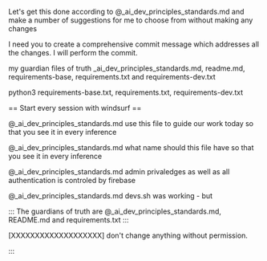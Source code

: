 Let's get this done according to @_ai_dev_principles_standards.md and make a number of suggestions for me to choose from without making any changes

I need you to create a comprehensive commit message which addresses all the changes. I will perform the commit.

my guardian files of truth _ai_dev_principles_standards.md, readme.md, requirements-base, requirements.txt and requirements-dev.txt

python3  requirements-base.txt, requirements.txt, requirements-dev.txt

== Start every session with windsurf ==

@_ai_dev_principles_standards.md use this file to guide our work today so that you see it in every inference

@_ai_dev_principles_standards.md what name should this file have so that you see it in every inference

@_ai_dev_principles_standards.md admin privaledges as well as all authentication is controled by firebase

@_ai_dev_principles_standards.md devs.sh was working - but 

:::
The guardians of truth are @_ai_dev_principles_standards.md, README.md and requirements.txt
:::

[XXXXXXXXXXXXXXXXXXX] don't change anything without permission.

:::
